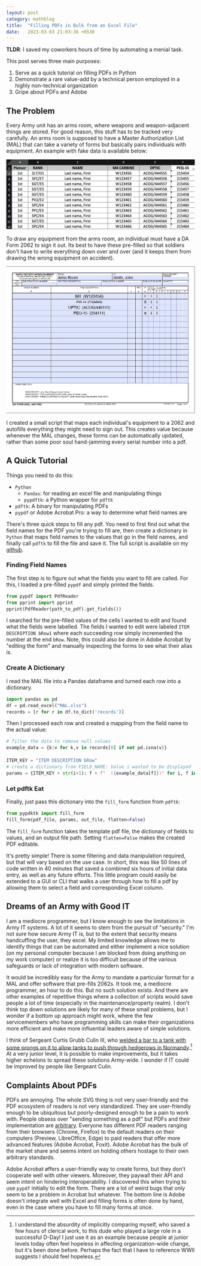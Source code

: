 ```yaml
---
layout: post
category: mathblog
title:  "Filling PDFs in Bulk from an Excel File"
date:   2023-03-03 21:03:36 +0530
---
```

__TLDR__: I saved my coworkers hours of time by automating a menial task.

This post serves three main purposes: 

1. Serve as a quick tutorial on filling PDFs in Python
2. Demonstrate a rare value-add by a technical person employed in a highly non-technical organization
3. Gripe about PDFs and Adobe

## The Problem
Every Army unit has an arms room, where weapons and weapon-adjacent things are stored. For good reason, this stuff has to be tracked very carefully. An arms room is supposed to have a Master Authorization List (MAL) that can take a variety of forms but basically pairs individuals with equipment. An example with fake data is available below:

![MAL Example](/assets/malto2062/mal_snippet.png)

To draw any equipment from the arms room, an individual must have a DA Form 2062 to sign it out. Its best to have these pre-filled so that soldiers don't have to write everything down over and over (and it keeps them from drawing the wrong equipment on accident).

![2062 Example](/assets/malto2062/2062_example.png)


I created a small script that maps each individual's equipment to a 2062 and autofills everything they might need to sign out. This creates value because whenever the MAL changes, these forms can be automatically updated, rather than some poor soul hand-jamming every serial number into a pdf.


## A Quick Tutorial
Things you need to do this:

- `Python`
	- `Pandas`: for reading an excel file and manipulating things
	- `pypdftk`: a Python wrapper for `pdftk`
- `pdftk`: A binary for manipulating PDFs
- `pypdf` or Adobe Acrobat Pro: a way to determine what field names are

There's three quick steps to fill any pdf. You need to first find out what the field names for the PDF you're trying to fill are, then create a dictionary in `Python` that maps field names to the values that go in the field names, and finally call `pdftk` to fill the file and save it. The full script is available on my [github](https://github.com/jschless/mal_to_2062).

### Finding Field Names
The first step is to figure out what the fields you want to fill are called. For this, I loaded a pre-filled `pypdf` and simply printed the fields.

```Python
from pypdf import PdfReader
from pprint import pprint
pprint(PdfReader(path_to_pdf).get_fields())
``` 

I searched for the pre-filled values of the cells I wanted to edit and found what the fields were labelled. The fields I wanted to edit were labeled `ITEM DESCRIPTION bRow1` where each succeeding row simply incremented the number at the end `bRow`.
Note, this could also be done in Adobe Acrobat by "editing the form" and manually inspecting the forms to see what their alias is. 

### Create A Dictionary
I read the MAL file into a Pandas dataframe and turned each row into a dictionary.

```python
import pandas as pd
df = pd.read_excel("MAL.xlsx")
records = [r for r in df.to_dict('records')]
```

Then I processed each row and created a mapping from the field name to the actual value:

```Python
# filter the data to remove null values
example_data = {k:v for k,v in records[0] if not pd.isna(v)}

ITEM_KEY = "ITEM DESCRIPTION bRow"
# create a dictionary from FIELD_NAME: Value i wanted to be displayed
params = {ITEM_KEY + str(i+1): f + f"  ({example_data[f]})" for i, f in enumerate(example_data.keys())}
```

### Let pdftk Eat
Finally, just pass this dictionary into the `fill_form` function from `pdftk`:

```python
from pypdktk import fill_form
fill_form(pdf_file, params, out_file, flatten=False)
```
The `fill_form` function takes the template pdf file, the dictionary of fields to values, and an output file path. Setting `flatten=False` makes the created PDF editable.

It's pretty simple! There is some filtering and data manipulation required, but that will vary based on the use case. In short, this was like 50 lines of code written in 40 minutes that saved a combined six hours of initial data entry, as well as any future efforts. This little program could easily be extended to a GUI or CLI that walks a user through how to fill a pdf by allowing them to select a field and corresponding Excel column.


## Dreams of an Army with Good IT
I am a mediocre programmer, but I know enough to see the limitations in Army IT systems. A lot of it seems to stem from the pursuit of "security." I'm not sure how secure Army IT is, but to the extent that security means handcuffing the user, they excel. My limited knowledge allows me to identify things that can be automated and either implement a nice solution (on my personal computer because I am blocked from doing anything on my work computer) or realize it is too difficult because of the various safeguards or lack of integration with modern software. 

It would be incredibly easy for the Army to mandate a particular format for a MAL and offer software that pre-fills 2062s. It took me, a mediocre programmer, an hour to do this. But no such solution exists. And there are other examples of repetitive things where a collection of scripts would save people a lot of time (especially in the maintenance/property realm). I don't think top down solutions are likely for many of these small problems, but I wonder if a bottom up approach might work, where the few servicemembers who have programming skills can make their organizations more efficient and make more influential leaders aware of simple solutions.

I think of Sergeant Curtis Grubb Culin III, who [welded a bar to a tank with some prongs on it to allow tanks to push through hedgerows in Normandy](https://www.wearethemighty.com/mighty-history/this-is-how-hedgerows-made-the-invasion-of-normandy-a-living-hell/).[^1] At a very junior level, it is possible to make improvements, but it takes higher echelons to spread these solutions Army-wide. I wonder if IT could be improved by people like Sergeant Culin.

[^1]: I understand the absurdity of implicitly comparing myself, who saved a few hours of clerical work, to this dude who played a large role in a successful D-Day! I just use it as an example because people at junior levels today often feel hopeless in affecting organization-wide change, but it's been done before. Perhaps the fact that I have to reference WWII suggests I should feel hopeless. 

## Complaints About PDFs
PDFs are annoying. The whole SVG thing is not very user-friendly and the PDF ecosystem of readers is not very standardized. They are user-friendly enough to be ubiquitous but poorly-designed enough to be a pain to work with. People obsess over "sending something as a pdf" but PDFs and their implementation are [arbitrary](https://www.youtube.com/watch?v=K7oxZCgO1dY&ab_channel=Computerphile). Everyone has different PDF readers ranging from their browsers (Chrome, Firefox) to the default readers on their computers (Preview, LibreOffice, Edge) to paid readers that offer more advanced features (Adobe Acrobat, Foxit). Adobe Acrobat has the bulk of the market share and seems intent on holding others hostage to their own arbitrary standards.

Adobe Acrobat øffers a user-friendly way to create forms, but they don't cooperate well with other viewers. Moreover, they paywall their API and seem intent on hindering interoperability. I discovered this when trying to use `pypdf` initially to edit the form. There are a lot of weird bugs that only seem to be a problem in Acrobat but whatever. The bottom line is Adobe doesn't integrate well with Excel and filling forms is often done by hand, even in the case where you have to fill many forms at once.